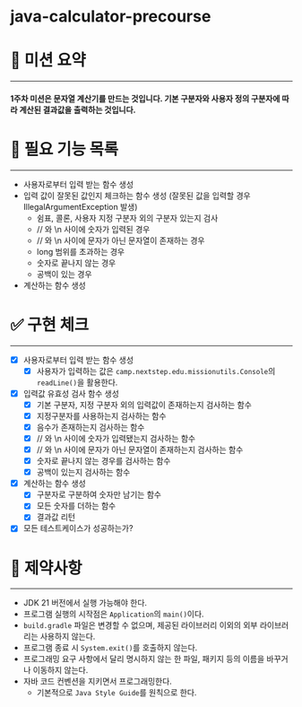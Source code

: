 # java-calculator-precourse

# 💫 미션 요약

---
#### 1주차 미션은 문자열 계산기를 만드는 것입니다. 기본 구분자와 사용자 정의 구분자에 따라 계산된 결과값을 출력하는 것입니다.

# 📑 필요 기능 목록

---
- 사용자로부터 입력 받는 함수 생성
- 입력 값이 잘못된 값인지 체크하는 함수 생성 (잘못된 값을 입력할 경우 IllegalArgumentException 발생)
  - 쉼표, 콜론, 사용자 지정 구분자 외의 구분자 있는지 검사
  - // 와 \n 사이에 숫자가 입력된 경우
  - // 와 \n 사이에 문자가 아닌 문자열이 존재하는 경우
  - long 범위를 초과하는 경우
  - 숫자로 끝나지 않는 경우
  - 공백이 있는 경우
- 계산하는 함수 생성 

# ✅ 구현 체크

---
- [x] 사용자로부터 입력 받는 함수 생성
  - [x] 사용자가 입력하는 값은 `camp.nextstep.edu.missionutils.Console`의 `readLine()`을 활용한다.
- [x] 입력값 유효성 검사 함수 생성
  - [x] 기본 구분자, 지정 구분자 외의 입력값이 존재하는지 검사하는 함수
  - [x] 지정구분자를 사용하는지 검사하는 함수
  - [x] 음수가 존재하는지 검사하는 함수
  - [x] // 와 \n 사이에 숫자가 입력됐는지 검사하는 함수
  - [x] // 와 \n 사이에 문자가 아닌 문자열이 존재하는지 검사하는 함수
  - [x] 숫자로 끝나지 않는 경우를 검사하는 함수
  - [x] 공백이 있는지 검사하는 함수
- [x] 계산하는 함수 생성
  - [x] 구분자로 구분하여 숫자만 남기는 함수
  - [x] 모든 숫자를 더하는 함수
  - [x] 결과값 리턴
- [x] 모든 테스트케이스가 성공하는가?

# 🔐 제약사항

---

- JDK 21 버전에서 실행 가능해야 한다.
- 프로그램 실행의 시작점은 `Application`의 `main()`이다.
- `build.gradle` 파일은 변경할 수 없으며, 제공된 라이브러리 이외의 외부 라이브러리는 사용하지 않는다.
- 프로그램 종료 시 `System.exit()`를 호출하지 않는다.
- 프로그래밍 요구 사항에서 달리 명시하지 않는 한 파일, 패키지 등의 이름을 바꾸거나 이동하지 않는다.
- 자바 코드 컨벤션을 지키면서 프로그래밍한다.
  - 기본적으로 `Java Style Guide`를 원칙으로 한다.